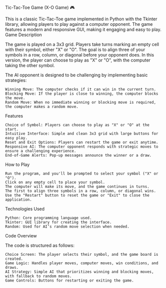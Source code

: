 Tic-Tac-Toe Game (X-O Game) 🎮

This is a classic Tic-Tac-Toe game implemented in Python with the Tkinter library, allowing players to play against a computer opponent. The game features a modern and responsive GUI, making it engaging and easy to play.
Game Description

The game is played on a 3x3 grid. Players take turns marking an empty cell with their symbol, either "X" or "O". The goal is to align three of your symbols in a row, column, or diagonal before your opponent does. In this version, the player can choose to play as "X" or "O", with the computer taking the other symbol.

The AI opponent is designed to be challenging by implementing basic strategies:

    Winning Move: The computer checks if it can win in the current turn.
    Blocking Move: If the player is close to winning, the computer blocks the move.
    Random Move: When no immediate winning or blocking move is required, the computer makes a random move.

Features

    Choice of Symbol: Players can choose to play as "X" or "O" at the start.
    Intuitive Interface: Simple and clean 3x3 grid with large buttons for easy play.
    Reset and Exit Options: Players can restart the game or exit anytime.
    Responsive AI: The computer opponent responds with strategic moves to ensure a challenging experience.
    End-of-Game Alerts: Pop-up messages announce the winner or a draw.

How to Play

    Run the program, and you'll be prompted to select your symbol ("X" or "O").
    Click on any empty cell to place your symbol.
    The computer will make its move, and the game continues in turns.
    The first to align three symbols in a row, column, or diagonal wins.
    Use the "Restart" button to reset the game or "Exit" to close the application.

Technologies Used

    Python: Core programming language used.
    Tkinter: GUI library for creating the interface.
    Random: Used for AI’s random move selection when needed.

Code Overview

The code is structured as follows:

    Choice Screen: The player selects their symbol, and the game board is created.
    Game Logic: Handles player moves, computer moves, win conditions, and draws.
    AI Strategy: Simple AI that prioritizes winning and blocking moves, with fallback to random moves.
    Game Controls: Buttons for restarting or exiting the game.
